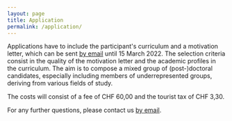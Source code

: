 ```yaml
---
layout: page
title: Application
permalink: /application/
---
```


Applications have to include the participant's curriculum and a motivation letter, which can be sent [by email] until 15 March 2022. The selection criteria consist in the quality of the motivation letter and the academic profiles in the curriculum. The aim is to compose a mixed group of (post-)doctoral candidates, especially including members of underrepresented groups, deriving from various fields of study. 

The costs will consist of a fee of CHF 60,00 and the tourist tax of CHF 3,30. 

For any further questions, please contact us [by email].

[by email]: mailto:mail@spaceafterborders.com
